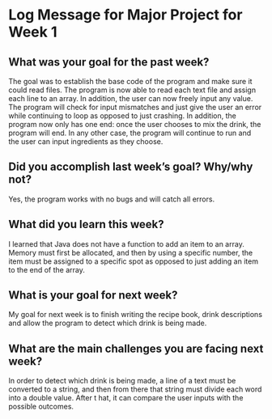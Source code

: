 # Log Message for Major Project for Week 1
## What was your goal for the past week?
The goal was to establish the base code of the program and make sure it could read files. The program is now able to read each text file and assign each line to an array. In addition, the user can now freely input any value. The program will check for input mismatches and just give the user an error while continuing to loop as opposed to just crashing. In addition, the program now only has one end: once the user chooses to mix the drink, the program will end. In any other case, the program will continue to run and the user can input ingredients as they choose.
## Did you accomplish last week’s goal? Why/why not?
Yes, the program works with no bugs and will catch all errors.
## What did you learn this week?
I learned that Java does not have a function to add an item to an array. Memory must first be allocated, and then by using a specific number, the item must be assigned to a specific spot as opposed to just adding an item to the end of the array.
## What is your goal for next week?
My goal for next week is to finish writing the recipe book, drink descriptions and allow the program to detect which drink is being made.
## What are the main challenges you are facing next week?
In order to detect which drink is being made, a line of a text must be converted to a string, and then from there that string must divide each word into a double value. After t hat, it can compare the user inputs with the possible outcomes.
